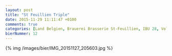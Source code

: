 ```yaml
---
layout: post
title: "St Feuillien Triple"
date: 2015-11-29 11:11:47 +0100
comments: true
categories: [Land Belgien, Brauerei Brasserie St-Feuillien, IBU 28, Vol 8.5%]
bierNummer: 12
---
```


{% img /images/bier/IMG_20151127_205603.jpg %}
